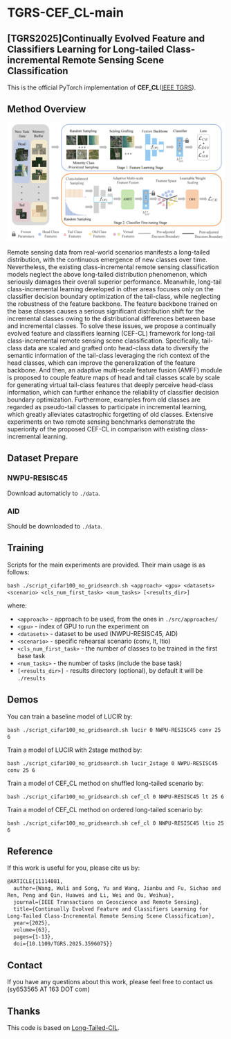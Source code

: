 # TGRS-CEF_CL-main
<!-- ## News
___ -->
## [TGRS2025]Continually Evolved Feature and Classifiers Learning for Long-tailed Class-incremental Remote Sensing Scene Classification

This is the official PyTorch implementation of **CEF_CL**([IEEE TGRS](https://ieeexplore.ieee.org/document/11114081)).

## Method Overview
![CEF_CL framework](./CEF_CL.png)

Remote sensing data from real-world scenarios manifests a long-tailed distribution, with the continuous emergence of new classes over time. Nevertheless, the existing class-incremental remote sensing classification models neglect the above long-tailed distribution phenomenon, which seriously damages their overall superior performance. Meanwhile, long-tail class-incremental learning developed in other areas focuses only on the classifier decision boundary optimization of the tail-class, while neglecting the robustness of the feature backbone. The feature backbone trained on the base classes causes a serious significant distribution shift for the incremental classes owing to the distributional differences between base and incremental classes. To solve these issues, we propose a continually evolved feature and classifiers learning (CEF-CL) framework for long-tail class-incremental remote sensing scene classification. Specifically, tail-class data are scaled and grafted onto head-class data to diversify the semantic information of the tail-class leveraging the rich context of the head classes, which can improve the generalization of the feature backbone. And then, an adaptive multi-scale feature fusion (AMFF) module is proposed to couple feature maps of head and tail classes scale by scale for generating virtual tail-class features that deeply perceive head-class information, which can further enhance the reliability of classifier decision boundary optimization. Furthermore, examples from old classes are regarded as pseudo-tail classes to participate in incremental learning, which greatly alleviates catastrophic forgetting of old classes. Extensive experiments on two remote sensing benchmarks demonstrate the superiority of the proposed CEF-CL in comparison with existing class-incremental learning.

## Dataset Prepare

### NWPU-RESISC45
Download automaticly to `./data`.
### AID
Should be downloaded to `./data`. 

## Training

Scripts for the main experiments are provided. Their main usage is as follows: 

```
bash ./script_cifar100_no_gridsearch.sh <approach> <gpu> <datasets> <scenario> <cls_num_first_task> <num_tasks> [<results_dir>]
```

where: 
    
* `<approach>` - approach to be used, from the ones in `./src/approaches/`
* `<gpu>` - index of GPU to run the experiment on
* `<datasets>` - dataset to be used (NWPU-RESISC45, AID)
* `<scenario>` - specific rehearsal scenario (conv, lt, ltio)
* `<cls_num_first_task>` - the number of classes to be trained in the first base task
* `<num_tasks>` - the number of tasks (include the base task)
* `[<results_dir>]` - results directory (optional), by default it will be `./results`

## Demos


You can train a baseline model of LUCIR by:

```
bash ./script_cifar100_no_gridsearch.sh lucir 0 NWPU-RESISC45 conv 25 6
```

Train a model of LUCIR with 2stage method by:

```
bash ./script_cifar100_no_gridsearch.sh lucir_2stage 0 NWPU-RESISC45 conv 25 6
```

Train a model of CEF_CL method on shuffled long-tailed scenario by:

```
bash ./script_cifar100_no_gridsearch.sh cef_cl 0 NWPU-RESISC45 lt 25 6
```

Train a model of CEF_CL method on ordered long-tailed scenario by:

```
bash ./script_cifar100_no_gridsearch.sh cef_cl 0 NWPU-RESISC45 ltio 25 6
```



## Reference

If this work is useful for you, please cite us by:
```
@ARTICLE{11114081,
  author={Wang, Wuli and Song, Yu and Wang, Jianbu and Fu, Sichao and Ren, Peng and Qin, Huawei and Li, Wei and Ou, Weihua},
  journal={IEEE Transactions on Geoscience and Remote Sensing}, 
  title={Continually Evolved Feature and Classifiers Learning for Long-Tailed Class-Incremental Remote Sensing Scene Classification}, 
  year={2025},
  volume={63},
  pages={1-13},
  doi={10.1109/TGRS.2025.3596075}}
```

## Contact

If you have any questions about this work, please feel free to contact us (sy653565 AT 163 DOT com)

## Thanks

This code is based on [Long-Tailed-CIL](https://github.com/xialeiliu/Long-Tailed-CIL).



